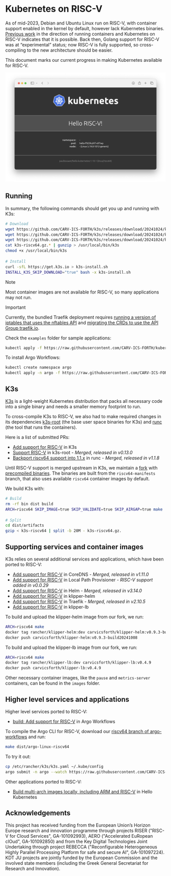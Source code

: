 # Kubernetes on RISC-V

As of mid-2023, Debian and Ubuntu Linux run on RISC-V, with container support enabled in the kernel by default, however lack Kubernetes binaries. [Previous work](https://github.com/carlosedp/riscv-bringup) in the direction of running containers and Kubernetes on RISC-V indicates that it is possible. Back then, Golang support for RISC-V was at “experimental” status; now RISC-V is fully supported, so cross-compiling to the new architecture should be easier.

This document marks our current progress in making Kubernetes available for RISC-V.

![Hello RISC-V!](hello-riscv.png)

## Running

In summary, the following commands should get you up and running with K3s:
```bash
# Download
wget https://github.com/CARV-ICS-FORTH/k3s/releases/download/20241024/k3s-riscv64.gz.aa
wget https://github.com/CARV-ICS-FORTH/k3s/releases/download/20241024/k3s-riscv64.gz.ab
wget https://github.com/CARV-ICS-FORTH/k3s/releases/download/20241024/k3s-riscv64.gz.ac
cat k3s-riscv64.gz.* | gunzip > /usr/local/bin/k3s
chmod +x /usr/local/bin/k3s

# Install
curl -sfL https://get.k3s.io > k3s-install.sh
INSTALL_K3S_SKIP_DOWNLOAD="true" bash -x k3s-install.sh
```

> [!NOTE]  
> Most container images are not available for RISC-V, so many applications may not run.

> [!IMPORTANT]
> Currently, the bundled Traefik deployment requires [running a version of iptables that uses the nftables API](https://github.com/CARV-ICS-FORTH/kubernetes-riscv64/issues/1#issuecomment-2069122490) and [migrating the CRDs to use the API Group traefik.io](https://github.com/CARV-ICS-FORTH/kubernetes-riscv64/issues/2#issuecomment-2070466028).

Check the `examples` folder for sample applications:
```bash
kubectl apply -f https://raw.githubusercontent.com/CARV-ICS-FORTH/kubernetes-riscv64/main/examples/hello-kubernetes.yaml
```

To install Argo Workflows:
```bash
kubectl create namespace argo
kubectl apply -n argo -f https://raw.githubusercontent.com/CARV-ICS-FORTH/kubernetes-riscv64/main/argo-workflows/install.yaml
```

## K3s

[K3s](https://k3s.io/) is a light-weight Kubernetes distribution that packs all necessary code into a single binary and needs a smaller memory footprint to run.

To cross-compile K3s to RISC-V, we also had to make required changes in its dependencies [k3s-root](https://github.com/k3s-io/k3s-root) (the base user space binaries for K3s) and [runc](https://github.com/opencontainers/runc) (the tool that runs the containers).

Here is a list of submitted PRs:
- [Add support for RISC-V](https://github.com/k3s-io/k3s/pull/7778) in K3s
- [Support RISC-V](https://github.com/k3s-io/k3s-root/pull/60) in k3s-root - *Merged, released in v0.13.0*
- [Backport riscv64 support into 1.1.x](https://github.com/opencontainers/runc/pull/3905) in runc - *Merged, released in v1.1.8*

Until RISC-V support is merged upstream in K3s, we maintain a [fork](https://github.com/CARV-ICS-FORTH/k3s) with [precompiled binaries](https://github.com/CARV-ICS-FORTH/k3s/releases). The binaries are built from the `riscv64-manifests` branch, that also uses available `riscv64` container images by default.

We build K3s with:
```bash
# Build
rm -rf bin dist build
ARCH=riscv64 SKIP_IMAGE=true SKIP_VALIDATE=true SKIP_AIRGAP=true make

# Split
cd dist/artifacts
gzip < k3s-riscv64 | split -b 20M - k3s-riscv64.gz.
```

## Supporting services and container images

K3s relies on several additional services and applications, which have been ported to RISC-V:
- [Add support for RISC-V](https://github.com/coredns/coredns/pull/6195) in CoreDNS - *Merged, released in v1.11.0*
- [Add support for RISC-V](https://github.com/rancher/local-path-provisioner/pull/346) in Local Path Provisioner - *RISC-V support added in v0.0.29*
- [Add support for RISC-V](https://github.com/helm/helm/pull/12204) in Helm - *Merged, released in v3.14.0*
- [Add support for RISC-V](https://github.com/k3s-io/klipper-helm/pull/64) in klipper-helm
- [Add support for RISC-V](https://github.com/traefik/traefik/pull/10026) in Traefik - *Merged, released in v2.10.5*
- [Add support for RISC-V](https://github.com/k3s-io/klipper-lb/pull/56) in klipper-lb

To build and upload the klipper-helm image from our fork, we run:
```bash
ARCH=riscv64 make
docker tag rancher/klipper-helm:dev carvicsforth/klipper-helm:v0.9.3-build20241008
docker push carvicsforth/klipper-helm:v0.9.3-build20241008
```

To build and upload the klipper-lb image from our fork, we run:
```bash
ARCH=riscv64 make
docker tag rancher/klipper-lb:dev carvicsforth/klipper-lb:v0.4.9
docker push carvicsforth/klipper-lb:v0.4.9
```

Other necessary container images, like the `pause` and `metrics-server` containers, can be found in the `images` folder.

## Higher level services and applications

Higher level services ported to RISC-V:
- [build: Add support for RISC-V](https://github.com/argoproj/argo-workflows/pull/12067) in Argo Workflows

To compile the Argo CLI for RISC-V, download our [riscv64 branch of argo-workflows](https://github.com/CARV-ICS-FORTH/argo/tree/riscv64) and run:
```bash
make dist/argo-linux-riscv64
```

To try it out:
```bash
cp /etc/rancher/k3s/k3s.yaml ~/.kube/config
argo submit -n argo --watch https://raw.githubusercontent.com/CARV-ICS-FORTH/kubernetes-riscv64/main/argo-workflows/hello-world.yaml
```

Other applications ported to RISC-V:
- [Build multi-arch images locally, including ARM and RISC-V](https://github.com/paulbouwer/hello-kubernetes/pull/46) in Hello Kubernetes

## Acknowledgements

This project has received funding from the European Union’s Horizon Europe research and innovation programme through projects RISER ("RISC-V for Cloud Services", GA-101092993), AERO ("Accelerated EuRopean clOud", GA-101092850) and from the Key Digital Technologies Joint Undertaking through project REBECCA ("Reconfigurable Heterogeneous Highly Parallel Processing Platform for safe and secure AI", GA-101097224). KDT JU projects are jointly funded by the European Commission and the involved state members (including the Greek General Secretariat for Research and Innovation).
